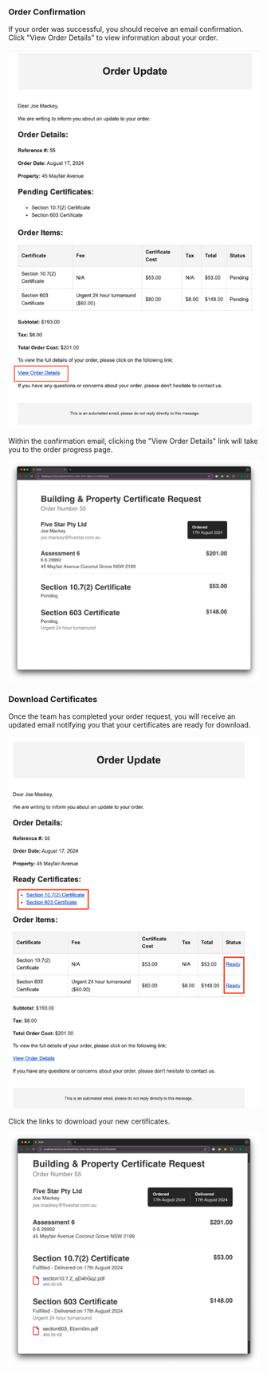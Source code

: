 ### Order Confirmation

If your order was successful, you should receive an email confirmation. Click "View Order Details" to view information about your order.

![Order Confirmation](../assets/images/order-certificate-confirmation.png)

Within the confirmation email, clicking the "View Order Details" link will take you to the order progress page.

![Order Certificate Page](../assets/images/order-certificate-page.png)

### Download Certificates

Once the team has completed your order request, you will receive an updated email notifying you that your certificates are ready for download.

![Order Certificate View](../assets/images/order-certificate-view.png)

Click the links to download your new certificates.

![Order Certificate Download](../assets/images/order-certificate-download.png)
